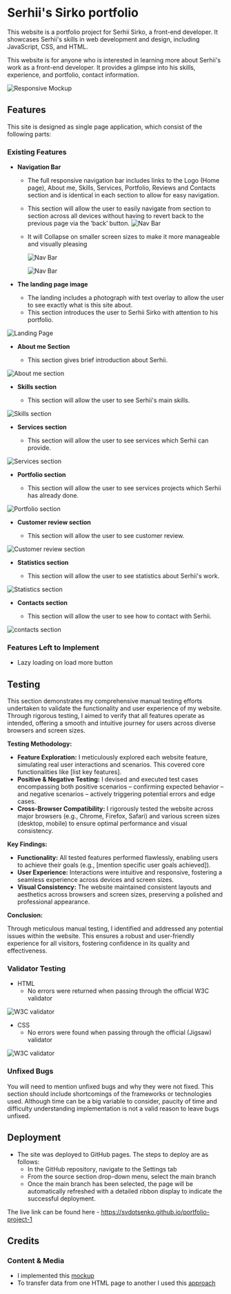 # Serhii's Sirko portfolio

This website is a portfolio project for Serhii Sirko, a front-end developer. It showcases Serhii's skills in web development and design, including JavaScript, CSS, and HTML.

This website is for anyone who is interested in learning more about Serhii's work as a front-end developer. It provides a glimpse into his skills, experience, and portfolio, contact information.

![Responsive Mockup](images/readme/mockups.png)

## Features

This site is designed as single page application, which consist of the following parts:

### Existing Features

- __Navigation Bar__

    - The full responsive navigation bar includes links to the Logo (Home page), About me, Skills, Services, Portfolio, Reviews and Contacts section and is identical in each section to allow for easy navigation.
    - This section will allow the user to easily navigate from section to section across all devices without having to revert back to the previous page via the ‘back’ button.
     ![Nav Bar](images/readme/menu.png)
    - It will Collapse on smaller screen sizes to make it more manageable and visually pleasing
  
      ![Nav Bar](images/readme/menu-burger.png)
  
      ![Nav Bar](images/readme/menu-mobile.png)


- __The landing page image__

    - The landing includes a photograph with text overlay to allow the user to see exactly what is this site about.
    - This section introduces the user to Serhii Sirko with attention to his portfolio.

![Landing Page](images/readme/start.png)

- __About me Section__

    - This section gives brief introduction about Serhii.
  
![About me section](images/readme/aboutme.png)

- __Skills section__

    - This section will allow the user to see Serhii's main skills.
  
![Skills section](images/readme/skills.png)

- __Services section__

    - This section will allow the user to see services which Serhii can provide.

![Services section](images/readme/services.png)

- __Portfolio section__

    - This section will allow the user to see services projects which Serhii has already done.

![Portfolio section](images/readme/portfolio.png)

- __Customer review section__

    - This section will allow the user to see customer review.

![Customer review section](images/readme/review.png)

- __Statistics section__

    - This section will allow the user to see statistics about Serhii's work.

![Statistics section](images/readme/statistics.png)

- __Contacts section__

    - This section will allow the user to see how to contact with Serhii.

![contacts section](images/readme/contacts.png)


### Features Left to Implement

- Lazy loading on load more button

## Testing

This section demonstrates my comprehensive manual testing efforts undertaken to validate the functionality and user experience of my website. Through rigorous testing, I aimed to verify that all features operate as intended, offering a smooth and intuitive journey for users across diverse browsers and screen sizes.

**Testing Methodology:**

* **Feature Exploration:** I meticulously explored each website feature, simulating real user interactions and scenarios. This covered core functionalities like [list key features].
* **Positive & Negative Testing:** I devised and executed test cases encompassing both positive scenarios – confirming expected behavior – and negative scenarios – actively triggering potential errors and edge cases.
* **Cross-Browser Compatibility:** I rigorously tested the website across major browsers (e.g., Chrome, Firefox, Safari) and various screen sizes (desktop, mobile) to ensure optimal performance and visual consistency.

**Key Findings:**

* **Functionality:** All tested features performed flawlessly, enabling users to achieve their goals (e.g., [mention specific user goals achieved]).
* **User Experience:** Interactions were intuitive and responsive, fostering a seamless experience across devices and screen sizes.
* **Visual Consistency:** The website maintained consistent layouts and aesthetics across browsers and screen sizes, preserving a polished and professional appearance.

**Conclusion:**

Through meticulous manual testing, I identified and addressed any potential issues within the website. This ensures a robust and user-friendly experience for all visitors, fostering confidence in its quality and effectiveness.

### Validator Testing

- HTML
    - No errors were returned when passing through the official W3C validator
  
![W3C validator](images/readme/html.png)
- CSS
    - No errors were found when passing through the official (Jigsaw) validator

![W3C validator](images/readme/css.png)
### Unfixed Bugs

You will need to mention unfixed bugs and why they were not fixed. This section should include shortcomings of the frameworks or technologies used. Although time can be a big variable to consider, paucity of time and difficulty understanding implementation is not a valid reason to leave bugs unfixed.

## Deployment

- The site was deployed to GitHub pages. The steps to deploy are as follows:
    - In the GitHub repository, navigate to the Settings tab
    - From the source section drop-down menu, select the main branch
    - Once the main branch has been selected, the page will be automatically refreshed with a detailed ribbon display to indicate the successful deployment.

The live link can be found here - https://svdotsenko.github.io/portfolio-project-1


## Credits

### Content & Media 

- I implemented this [mockup](https://www.figma.com/file/h0f2OcCTHy0Nu2jKlywjbs/%D0%9F%D0%BE%D1%80%D1%82%D1%84%D0%BE%D0%BB%D1%96%D0%BE?type=design&node-id=0%3A1&mode=dev)
- To transfer data from one HTML page to another I used this [approach](https://youtu.be/U5Dr5zNNl1g?si=7VelIPd_HxQgcAJD) 